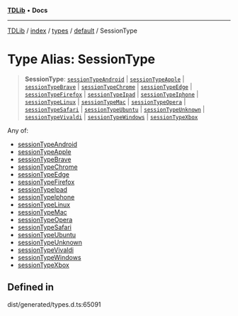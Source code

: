 [**TDLib**](../../../../../../README.md) • **Docs**

***

[TDLib](../../../../../../modules.md) / [index](../../../../../README.md) / [types](../../../README.md) / [default](../README.md) / SessionType

# Type Alias: SessionType

> **SessionType**: [`sessionTypeAndroid`](sessionTypeAndroid.md) \| [`sessionTypeApple`](sessionTypeApple.md) \| [`sessionTypeBrave`](sessionTypeBrave.md) \| [`sessionTypeChrome`](sessionTypeChrome.md) \| [`sessionTypeEdge`](sessionTypeEdge.md) \| [`sessionTypeFirefox`](sessionTypeFirefox.md) \| [`sessionTypeIpad`](sessionTypeIpad.md) \| [`sessionTypeIphone`](sessionTypeIphone.md) \| [`sessionTypeLinux`](sessionTypeLinux.md) \| [`sessionTypeMac`](sessionTypeMac.md) \| [`sessionTypeOpera`](sessionTypeOpera.md) \| [`sessionTypeSafari`](sessionTypeSafari.md) \| [`sessionTypeUbuntu`](sessionTypeUbuntu.md) \| [`sessionTypeUnknown`](sessionTypeUnknown.md) \| [`sessionTypeVivaldi`](sessionTypeVivaldi.md) \| [`sessionTypeWindows`](sessionTypeWindows.md) \| [`sessionTypeXbox`](sessionTypeXbox.md)

Any of:
- [sessionTypeAndroid](sessionTypeAndroid.md)
- [sessionTypeApple](sessionTypeApple.md)
- [sessionTypeBrave](sessionTypeBrave.md)
- [sessionTypeChrome](sessionTypeChrome.md)
- [sessionTypeEdge](sessionTypeEdge.md)
- [sessionTypeFirefox](sessionTypeFirefox.md)
- [sessionTypeIpad](sessionTypeIpad.md)
- [sessionTypeIphone](sessionTypeIphone.md)
- [sessionTypeLinux](sessionTypeLinux.md)
- [sessionTypeMac](sessionTypeMac.md)
- [sessionTypeOpera](sessionTypeOpera.md)
- [sessionTypeSafari](sessionTypeSafari.md)
- [sessionTypeUbuntu](sessionTypeUbuntu.md)
- [sessionTypeUnknown](sessionTypeUnknown.md)
- [sessionTypeVivaldi](sessionTypeVivaldi.md)
- [sessionTypeWindows](sessionTypeWindows.md)
- [sessionTypeXbox](sessionTypeXbox.md)

## Defined in

dist/generated/types.d.ts:65091
